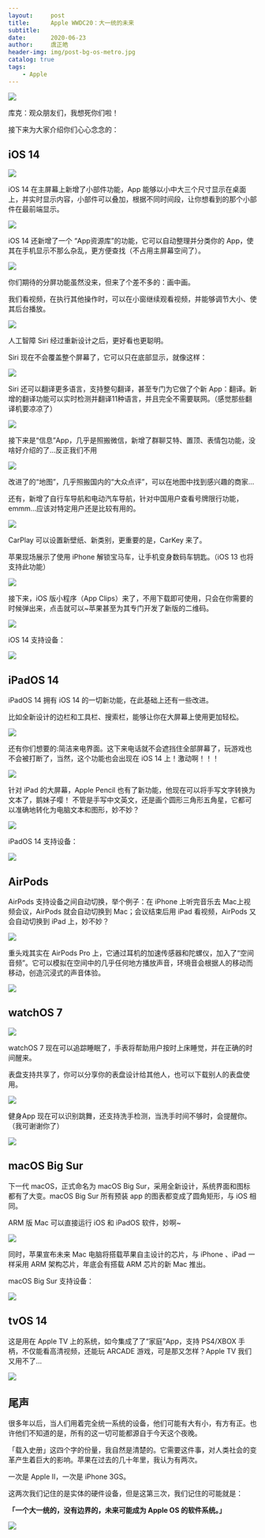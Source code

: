 ```yaml
---
layout:     post
title:      Apple WWDC20：大一统的未来 
subtitle:   
date:       2020-06-23 
author:     虞正皓
header-img: img/post-bg-os-metro.jpg
catalog: true 
tags:
    - Apple
---
```

![](https://tva1.sinaimg.cn/large/007S8ZIlly1gg3nxjaku2j30h509pdmr.jpg)

库克：观众朋友们，我想死你们啦！

接下来为大家介绍你们心心念念的：

## iOS 14

![](https://tva1.sinaimg.cn/large/007S8ZIlly1gg3og3n9z6j30ih09aten.jpg)

iOS 14 在主屏幕上新增了小部件功能，App 能够以小中大三个尺寸显示在桌面上，并实时显示内容，小部件可以叠加，根据不同时间段，让你想看到的那个小部件在最前端显示。

![](https://tva1.sinaimg.cn/large/007S8ZIlly1gg3ogh3le5j30ih09ak02.jpg)

iOS 14 还新增了一个 “App资源库”的功能，它可以自动整理并分类你的 App，使其在手机显示不那么杂乱，更方便查找（不占用主屏幕空间了）。

![](https://tva1.sinaimg.cn/large/007S8ZIlly1gg3ogtvo9bj30ih09z0vo.jpg)

你们期待的分屏功能虽然没来，但来了个差不多的：画中画。

我们看视频，在执行其他操作时，可以在小窗继续观看视频，并能够调节大小、使其后台播放。

![](https://tva1.sinaimg.cn/large/007S8ZIlly1gg3oh41ynej30ih09zgog.jpg)

人工智障 Siri 经过重新设计之后，更好看也更聪明。

Siri 现在不会覆盖整个屏幕了，它可以只在底部显示，就像这样：

![](https://tva1.sinaimg.cn/large/007S8ZIlly1gg3ohingw8j30ih09z770.jpg)

Siri 还可以翻译更多语言，支持整句翻译，甚至专门为它做了个新 App：翻译。新增的翻译功能可以实时检测并翻译11种语言，并且完全不需要联网。（感觉那些翻译机要凉凉了）

![](https://tva1.sinaimg.cn/large/007S8ZIlly1gg3ohyk5v9j30ih09zmz4.jpg)

接下来是“信息”App，几乎是照搬微信，新增了群聊艾特、置顶、表情包功能，没啥好介绍的了...反正我们不用

![](https://tva1.sinaimg.cn/large/007S8ZIlly1gg3oica2z9j30ih09zq5s.jpg)

改进了的“地图”，几乎照搬国内的“大众点评”，可以在地图中找到感兴趣的商家...

还有，新增了自行车导航和电动汽车导航，针对中国用户查看号牌限行功能，emmm...应该对特定用户还是比较有用的。

![](https://tva1.sinaimg.cn/large/007S8ZIlly1gg3oimbucjj30ih09zwha.jpg)

CarPlay 可以设置新壁纸、新类别，更重要的是，CarKey 来了。

苹果现场展示了使用 iPhone 解锁宝马车，让手机变身数码车钥匙。（iOS 13 也将支持此功能）

![](https://tva1.sinaimg.cn/large/007S8ZIlly1gg3oixg82oj30ih09zalh.jpg)

接下来，iOS 版小程序（App Clips）来了，不用下载即可使用，只会在你需要的时候弹出来，点击就可以~苹果甚至为其专门开发了新版的二维码。

![](https://tva1.sinaimg.cn/large/007S8ZIlly1gg3ojcr94fj30ih0avgsa.jpg)

iOS 14 支持设备：

![](https://tva1.sinaimg.cn/large/007S8ZIlly1gg3ojnj187j30ih09b0x6.jpg)

## iPadOS 14

iPadOS 14 拥有 iOS 14 的一切新功能，在此基础上还有一些改进。

比如全新设计的边栏和工具栏、搜索栏，能够让你在大屏幕上使用更加轻松。

![](https://tva1.sinaimg.cn/large/007S8ZIlly1gg3ok01om6j30ih0a9qb4.jpg)

还有你们想要的:简洁来电界面。这下来电话就不会遮挡住全部屏幕了，玩游戏也不会被打断了，当然，这个功能也会出现在 iOS 14 上！激动啊！！！

![](https://tva1.sinaimg.cn/large/007S8ZIlly1gg3ok8bvrfj30ih0a9wjw.jpg)

针对 iPad 的大屏幕，Apple Pencil 也有了新功能，他现在可以将手写文字转换为文本了，鹅妹子嘤！
不管是手写中文英文，还是画个圆形三角形五角星，它都可以准确地转化为电脑文本和图形，妙不妙？

![](https://tva1.sinaimg.cn/large/007S8ZIlly1gg3okj9caoj30ih0a9wf4.jpg)

iPadOS 14 支持设备：

![](https://tva1.sinaimg.cn/large/007S8ZIlly1gg3oky7p7bj30ih08ste0.jpg)

## AirPods

AirPods 支持设备之间自动切换，举个例子：在 iPhone 上听完音乐去 Mac上视频会议，AirPods 就会自动切换到 Mac；会议结束后用 iPad 看视频，AirPods 又会自动切换到 iPad 上，妙不妙？

![](https://tva1.sinaimg.cn/large/007S8ZIlly1gg3ol8tcslj30ih0a60yf.jpg)

重头戏其实在 AirPods Pro 上，它通过耳机的加速传感器和陀螺仪，加入了“空间音频”。它可以模拟在空间中的几乎任何地方播放声音，环境音会根据人的移动而移动，创造沉浸式的声音体验。

![](https://tva1.sinaimg.cn/large/007S8ZIlly1gg3olhs018j30ih0a6di8.jpg)

## watchOS 7

![](https://tva1.sinaimg.cn/large/007S8ZIlly1gg3oluldkgj30ih0a6jxe.jpg)

watchOS 7 现在可以追踪睡眠了，手表将帮助用户按时上床睡觉，并在正确的时间醒来。

表盘支持共享了，你可以分享你的表盘设计给其他人，也可以下载别人的表盘使用。

![](https://tva1.sinaimg.cn/large/007S8ZIlly1gg3oplk9w7j30ih0abdpb.jpg)

健身App 现在可以识别跳舞，还支持洗手检测，当洗手时间不够时，会提醒你。（我可谢谢你了）

![](https://tva1.sinaimg.cn/large/007S8ZIlly1gg3omcwmhwj30ih0aedr4.jpg)

## macOS Big Sur

下一代 macOS，正式命名为 macOS Big Sur，采用全新设计，系统界面和图标都有了大变。macOS Big Sur 所有预装 app 的图表都变成了圆角矩形，与 iOS 相同。

ARM 版 Mac 可以直接运行 iOS 和 iPadOS 软件，妙啊~

![](https://tva1.sinaimg.cn/large/007S8ZIlly1gg3omojtzzj30ih0ae46p.jpg)

同时，苹果宣布未来 Mac 电脑将搭载苹果自主设计的芯片，与 iPhone 、iPad 一样采用 ARM 架构芯片，年底会有搭载 ARM 芯片的新 Mac 推出。

macOS Big Sur 支持设备：

![](https://tva1.sinaimg.cn/large/007S8ZIlly1gg3on1a0wtj30ih0avahc.jpg)

## tvOS 14

这是用在 Apple TV 上的系统，如今集成了了“家庭”App，支持 PS4/XBOX 手柄，不仅能看高清视频，还能玩 ARCADE 游戏，可是那又怎样？Apple TV 我们又用不了...

![](https://tva1.sinaimg.cn/large/007S8ZIlly1gg3onfwsnqj30ih0abtfg.jpg)

## 尾声


很多年以后，当人们用着完全统一系统的设备，他们可能有大有小，有方有正。也许他们不知道的是，所有的这一切可能都源自于今天这个夜晚。 

「载入史册」这四个字的份量，我自然是清楚的。它需要这件事，对人类社会的变革产生着巨大的影响。苹果在过去的几十年里，我认为有两次。 

一次是 Apple II，一次是 iPhone 3GS。 

这两次我们记住的是实体的硬件设备，但是这第三次，我们记住的可能就是： 

**「一个大一统的，没有边界的，未来可能成为 Apple OS 的软件系统。」**

![](https://tva1.sinaimg.cn/large/007S8ZIlly1gg3od64dirj30h50c8aql.jpg)





